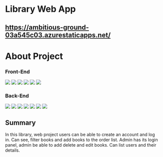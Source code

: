 # Library Web App

## https://ambitious-ground-03a545c03.azurestaticapps.net/

# About Project
### Front-End
![](https://img.shields.io/badge/Code-HTML5-informational?style=flat&logo=html5&logoColor=red&color=red) ![](https://img.shields.io/badge/Code-HTML5-informational?style=flat&logo=css3&logoColor=blue&color=blue) ![](https://img.shields.io/badge/Code-JavaScript-informational?style=flat&logo=javascript&logoColor=yellow&color=yellow) ![](https://img.shields.io/badge/Code-React-informational?style=flat&logo=react&logoColor=blue&color=6aa6f8) ![](https://img.shields.io/badge/UI-MaterialUI-informational?style=flat&logo=materialui&logoColor=blue&color=6aa6f8) ![](https://img.shields.io/badge/Lint-ESLint-informational?style=flat&logo=eslint&logoColor=darkblue&color=6aa6f8)

### Back-End
 ![](https://img.shields.io/badge/Tools-MongoDB-informational?style=flat&logo=mongodb&logoColor=green&color=green) ![](https://img.shields.io/badge/Code-Express-informational?style=flat&logo=express&logoColor=white&color=6aa6f8) ![](https://img.shields.io/badge/Auth-JWT-informational?style=flat&logo=jsonwebtokens&logoColor=red&color=6aa6f8) ![](https://img.shields.io/badge/Lint-ESLint-informational?style=flat&logo=eslint&logoColor=darkblue&color=6aa6f8) ![](https://img.shields.io/badge/CI/CD-GitHub_Actions-informational?style=flat&logo=githubactions&logoColor=white&color=6aa6f8) ![](https://img.shields.io/badge/Tools-Docker-informational?style=flat&logo=docker&logoColor=blue&color=6aa6f8) ![](https://img.shields.io/badge/Cloud-Azure-informational?style=flat&logo=microsoftazure&logoColor=blue&color=6aa6f8)

## Summary
In this library, web project users can be able to create an account and log in. Can see, filter books and add books to the order list. Admin has its login panel, admin be able to add delete and edit books. Can list users and their details.

